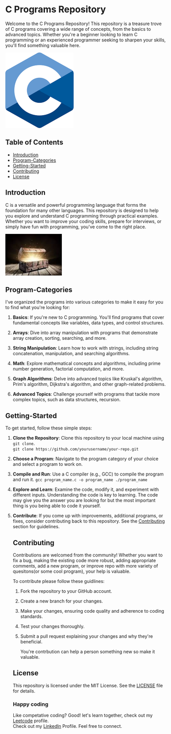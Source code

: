 # C Programs Repository

Welcome to the C Programs Repository! This repository is a treasure trove of C programs covering a wide range of concepts, from the basics to advanced topics. Whether you're a beginner looking to learn C programming or an experienced programmer seeking to sharpen your skills, you'll find something valuable here.

![C Programs](https://github.com/Amogh-2404/C-Programs/blob/cff98ee9e624c1f3fec0a66066fc0786462c3a71/C.png)

## Table of Contents
- [Introduction](#introduction)
- [Program-Categories](#program-categories)
- [Getting-Started](#gettingstarted)
- [Contributing](#contributing)
- [License](#license)

## Introduction

C is a versatile and powerful programming language that forms the foundation for many other languages. This repository is designed to help you explore and understand C programming through practical examples. Whether you want to improve your coding skills, prepare for interviews, or simply have fun with programming, you've come to the right place.

![C Logo](https://github.com/Amogh-2404/C-Programs/blob/1e2ec2cf5cc2601710d5bf99db96b2398da4ff77/Treasure.png)

## Program-Categories

I've organized the programs into various categories to make it easy for you to find what you're looking for:

1. **Basics**: If you're new to C programming. You'll find programs that cover fundamental concepts like variables, data types, and control structures.

2. **Arrays**: Dive into array manipulation with programs that demonstrate array creation, sorting, searching, and more.

3. **String Manipulation**: Learn how to work with strings, including string concatenation, manipulation, and searching algorithms.

4. **Math**: Explore mathematical concepts and algorithms, including prime number generation, factorial computation, and more.

5. **Graph Algorithms**: Delve into advanced topics like Kruskal's algorithm, Prim's algorithm, Dijkstra's algorithm, and other graph-related problems.

6. **Advanced Topics**: Challenge yourself with programs that tackle more complex topics, such as data structures, recursion.

## Getting-Started

To get started, follow these simple steps:

1. **Clone the Repository**: Clone this repository to your local machine using `git clone`.  
   `git clone https://github.com/yourusername/your-repo.git`
2. **Choose a Program**: Navigate to the program category of your choice and select a program to work on.
3. **Compile and Run**: Use a C compiler (e.g., GCC) to compile the program and run it.
   `gcc program_name.c -o program_name
./program_name`
4. **Explore and Learn**: Examine the code, modify it, and experiment with different inputs. Understanding the code is key to learning. The code may give you the answer you are looking for but the most important thing is you being able to code it yourself.
5. **Contribute**: If you come up with improvements, additional programs, or fixes, consider contributing back to this repository. See the [Contributing](#contributing) section for guidelines.

   ## Contributing

   Contributions are welcomed from the community! Whether you want to fix a bug, making the existing code more robust, adding appropriate comments, add a new program, or improve repo with more variety of quesitons(or some cool program), your help is valuable.

   To contribute please follow these guidlines:
   
   1. Fork the repository to your GitHub account.
   2. Create a new branch for your changes.
   3. Make your changes, ensuring code quality and adherence to coding standards.
   4. Test your changes thoroughly.
   5. Submit a pull request explaining your changes and why they're beneficial.
  
      You're contrbution can help a person something new so make it valuable.

   ## License
   This repository is licensed under the MIT License. See the [LICENSE](https://github.com/Amogh-2404/C-Programs/blob/1e2ec2cf5cc2601710d5bf99db96b2398da4ff77/LICENSE) file for details.

   ### Happy coding

   Like competative coding? Good! let's learn together, check out my [Leetcode](https://leetcode.com/Alpha2404/) profile.  
   Check out my [LinkedIn](www.linkedin.com/in/amogh-ramesh-90319024a) Profile. Feel free to connect.
